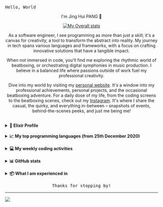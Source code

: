 <samp>Hello, World</samp>

<div align="center">
<p>I'm Jing Hui PANG 👋</p>

<!--
[![My LeetCode stats](https://leetcode-stats-six.vercel.app/api?username=enkr1&theme=dark)](https://leetcode.com/enkr1/)
-->
[![My Overall stats](https://wakatime.com/share/@enkr1/dea0a51c-6a03-4062-a236-8bfac2a6928c.svg)](https://wakatime.com/enkr1)

<p>
  As a software engineer, I see programming as more than just a skill; it's a canvas for creativity, a tool to transform the abstract into reality. My journey in tech spans various languages and frameworks, with a focus on crafting innovative solutions that have a tangible impact.
</p>
<p>
  When not immersed in code, you'll find me exploring the rhythmic world of beatboxing, or orchestrating digital symphonies in music production. I believe in a balanced life where passions outside of work fuel my professional creativity.
</p>
<p>
  Dive into my world by visiting my <a href="https://enkr1.github.io" target="_blank">personal website</a>. It's a window into my professional achievements, personal projects, and the occasional beatboxing adventure. For a daily dose of my life, from the coding screens to the beatboxing scenes, check out my <a href="https://www.instagram.com/enkr1/" target="_blank">Instagram</a>. It's where I share the casual, the quirky, and everything in-between – snapshots of events, behind-the-scenes peeks, and just me being me!
</p>

<!--
As a software engineer now at ByteDance, I view programming not just as a skill but as a canvas for creativity, transforming the abstract into tangible innovations. My tech journey spans various languages and frameworks, focusing on creating solutions that make a real-world impact.

Outside the digital realm, my passions lie in the rhythmic beats of beatboxing and the art of music production. I believe in a balanced life, where my hobbies outside work enhance my professional creativity.

Explore my world further on my personal website, showcasing my professional milestones, personal projects, and beatboxing escapades. For a glimpse into my daily life, from coding challenges to beatboxing rhythms, follow me on Instagram. It's a mix of the professional, the playful, and the uniquely me – from event highlights to behind-the-scenes glimpses and more.

作为字节跳动的软件工程师，我认为编程不仅仅是一项技能；它是创造力的画布，将抽象转化为现实的创新。我的技术旅程涵盖了各种语言和框架，专注于创建有实际影响的解决方案。

在数字世界之外，我对节奏口技和音乐制作的热情同样浓厚。我相信平衡的生活方式，业余爱好能够增强我的专业创造力。

通过访问我的个人网站深入了解我的世界，展示了我的职业成就、个人项目以及Beatbox冒险。要想一窥我的日常生活，从编码挑战到节奏口技，可以关注我的Instagram。那里有我专业的、有趣的、独一无二的我——从活动亮点到幕后花絮等等。


-->

</div>

<br/>

<details>
  <summary><b>🔮 Elixir Profile</b></summary>
  <br/>
  
```elixir
%User{
  first_name: "Jing Hui",
  last_name: "PANG",
  bio: "I am in love with Elixir right now",
  email: %Email{work: "enkr99@gmail.com", personal: "jinghuipang99@gmail.com"},
  roles: [
    %Role{title: "Software Engineer", inserted_at: ~N[2020-09-14 09:30:00]},
    %Role{title: "Beatboxer", inserted_at: ~N[2016-12-01 00:00:00]}
  ],
  interests: [
    %Interest{title: "Coding!"},
    %Interest{title: "Working out"},
    %Interest{title: "Music production"},
    %Interest{title: "Beatboxing"},
    %Interest{title: "Sleeping ... :skull:"}
  ],
  inserted_at: ~N[1999-12-06 00:00:00]
}
|> set_daily_routine(["code", "workout", "game", "beatbox", "sleep"])
```
 
</details> 

<br/>

<details>
  <summary><b>📈 My top programming languages (from 25th December 2020)</b></summary>
  <br/>
  <div align="center">
    <a href="https://wakatime.com/share/@enkr1/76ac6be3-7cf1-4f38-a07a-5828ae3e91db.svg">
      <img src="https://wakatime.com/share/@enkr1/76ac6be3-7cf1-4f38-a07a-5828ae3e91db.svg"/>
    </a>
  </div>
</details>

<br/>

<details>
  <summary><b>💻 My weekly coding activities</b></summary>
  <br/>
  <div align="center">
    <a href="https://wakatime.com/share/@enkr1/11de77a4-4749-4544-b914-668a67efd343.svg">
      <img src="https://wakatime.com/share/@enkr1/11de77a4-4749-4544-b914-668a67efd343.svg"/>
    </a>
  </div>
</details>
<br/>

<details>
    <summary><b>📊 GitHub stats</b></summary>
    <br>
    <img
    alt="enkr1's Github Stats"
    src="https://github-readme-stats.vercel.app/api?username=enkr1&show_icons=true&hide_border=true&count_private=true&show_icons=true&theme=tokyonight"
    style="width:50%;"
    />
</details>

<br>

<details>
    <summary><b>📦 What I am experienced in</b></summary>
    <br>
    <p align="center">
    <img src="/assets/images/yii_logo_light.svg" width="15%">
    </p>
    <p align="center">
    <img src="/assets/images/elixir-lang-ar21.svg" width="12%">
    </p>

<p align="center">
<img src="https://img.shields.io/badge/-PHP-black?style=flat&logo=php&logoColor=8993be">
<img src="https://img.shields.io/badge/-Flutter-black?style=flat&logo=flutter&logoColor=08C7FA">
<img src="https://img.shields.io/badge/-Elixir-black?style=flat&logo=elixir&logoColor=613178">
<img src="https://img.shields.io/badge/-Dart-black?style=flat&logo=dart&logoColor=0082C8">
<img src="https://img.shields.io/badge/-TypeScript-black?style=flat&logo=typescript&logoColor=0079CC">
<img src="https://img.shields.io/badge/-JavaScript-black?style=flat&logo=javascript&logoColor=eed718">
<img src="https://img.shields.io/badge/-Java-black?style=flat&logo=java&logoColor=F89820">
<img src="https://img.shields.io/badge/-C%23-black?style=flat&logo=c-sharp&logoColor=e6000d">
<img src="https://img.shields.io/badge/-JQuery-black?style=flat&logo=jquery&logoColor=blue">
<img src="https://img.shields.io/badge/-Terrfarorm-black?style=flat&logo=terraform&logoColor=603ADC">
</p>

<p align="center">
<img src="https://img.shields.io/badge/-HTML5-black?style=flat&logo=html5&logoColor=E34F26">
<img src="https://img.shields.io/badge/-CSS3-black?style=flat&logo=css3&logoColor=1572B6">
<img src="https://img.shields.io/badge/-Sass-black?style=flat&logo=sass&logoColor=cc6699">
<img src="https://img.shields.io/badge/-Bootstrap-black?style=flat&logo=bootstrap&logoColor=563D7C">
</p>

<p align="center">
<img src="https://img.shields.io/badge/-Git-black?style=flat&logo=git&logoColor=f34f29">
<img src="https://img.shields.io/badge/-Github-black?style=flat&logo=github&logoColor=FFFFFF">
<img src="https://img.shields.io/badge/-Android%20Studio-black?style=flat&logo=android%20studio&logoColor=669933">
<img src="https://img.shields.io/badge/-VS%20Code-black?style=flat&logo=visual%20studio%20code&logoColor=007ACC">
<img src="https://img.shields.io/badge/-Docker-black?style=flat&logo=docker&logoColor=0db7ed">
<img src="https://img.shields.io/badge/-WordPress-black?style=flat&logo=wordpress&logoColor=blue">
</p>

<p align="center">
<img src="https://img.shields.io/badge/-Photoshop-black?style=flat&logo=adobe-photoshop&logoColor=4FCCFE">
<img src="https://img.shields.io/badge/-Illustrator-black?style=flat&logo=adobe-illustrator&logoColor=F2781D">
<img src="https://img.shields.io/badge/-XD-black?style=flat&logo=adobe-XD&logoColor=FF61F6">
</p>

<!--   <img src="http://img.shields.io/badge/-Google%20Cloud%20Platform-4285F4?style=flat&logo=google%20cloud&logoColor=white"> -->
<!--   <img src="https://img.shields.io/badge/-React-000000?style=flat&logo=react&logoColor=00c8ff"> -->
<!-- <img src="https://img.shields.io/badge/-Progressive Web Apps-5A0FC8?style=flat"> -->
<!--   <img src="https://img.shields.io/badge/-C%20&%20C++-659ad2?style=flat&logo=c%2B%2B&logoColor=ffffff"> -->
<!--   <img src="https://img.shields.io/badge/-Python-black?style=flat&logo=python&logoColor=white">  -->

<!-- <h3 align="center">Software Development Life Cycle (SDLC)</h3> -->

<p align="center">
<img src="https://img.shields.io/badge/-Agile-5A0FC8?style=flat">
<img src="https://img.shields.io/badge/-KanBan-5A0FC8?style=flat">
<!--   <img src="https://img.shields.io/badge/-Agile-5A0FC8?style=flat">   -->
</p>

</details>

<br>

<div align="center">
  <samp>Thanks for stopping by!</samp>
</div>

<!--

---

<h4>References</h4>
<p>
  <i>
  <ul>
    <li>Statistics are generated using <a href="https://github.com/anmol098/waka-readme-stats">waka-readme-stats</a></li>
    <li>Icons and badges are provided by <a href="https://shields.io/">Shields.io</a></li>
  </ul>
  </i>
</p>

-->

<!-- <p align="center"> 
  <img src="https://user-images.githubusercontent.com/120065120/212209674-07b3685e-1127-4f42-9871-3a423d343fa2.svg"/> 
</p> -->

---

![](https://komarev.com/ghpvc/?username=enkr1&color=blueviolet)

